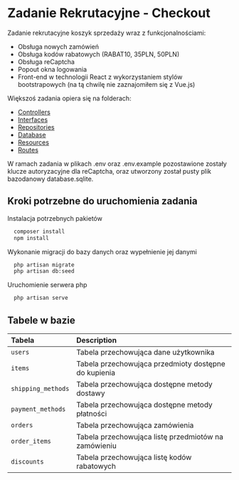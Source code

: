 # Zadanie Rekrutacyjne - Checkout

Zadanie rekrutacyjne koszyk sprzedaży wraz z funkcjonalnościami:

-   Obsługa nowych zamówień
-   Obsługa kodów rabatowych (RABAT10, 35PLN, 50PLN)
-   Obsługa reCaptcha
-   Popout okna logowania
-   Front-end w technologii React z wykorzystaniem stylów bootstrapowych (na tą chwilę nie zaznajomiłem się z Vue.js)

Większoś zadania opiera się na folderach:

-   [Controllers](app/Http/Controllers)
-   [Interfaces](app/Interfaces)
-   [Repositories](app/Repositories)
-   [Database](database)
-   [Resources](resources/js/)
-   [Routes](routes)

W ramach zadania w plikach .env oraz .env.example pozostawione zostały klucze autoryzacyjne dla reCaptcha,
oraz utworzony został pusty plik bazodanowy database.sqlite.

## Kroki potrzebne do uruchomienia zadania

Instalacja potrzebnych pakietów

```bash
  composer install
  npm install
```

Wykonanie migracji do bazy danych oraz wypełnienie jej danymi

```bash
  php artisan migrate
  php artisan db:seed
```

Uruchomienie serwera php

```bash
  php artisan serve
```

## Tabele w bazie

| Tabela             | Description                                          |
| :----------------- | :--------------------------------------------------- |
| `users`            | Tabela przechowująca dane użytkownika                |
| `items`            | Tabela przechowująca przedmioty dostępne do kupienia |
| `shipping_methods` | Tabela przechowująca dostępne metody dostawy         |
| `payment_methods`  | Tabela przechowująca dostępne metody płatności       |
| `orders`           | Tabela przechowująca zamówienia                      |
| `order_items`      | Tabela przechowująca listę przedmiotów na zamówieniu |
| `discounts`        | Tabela przechowująca listę kodów rabatowych          |
